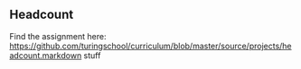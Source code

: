 ## Headcount

Find the assignment here: https://github.com/turingschool/curriculum/blob/master/source/projects/headcount.markdown
stuff
